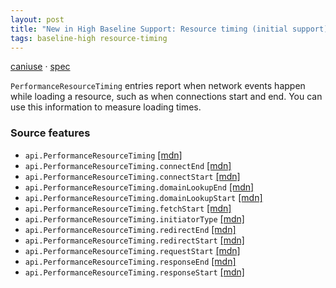 ```yaml
---
layout: post
title: "New in High Baseline Support: Resource timing (initial support)"
tags: baseline-high resource-timing
---
```


[caniuse](https://caniuse.com/?search=resource-timing) · [spec](https://w3c.github.io/resource-timing/)

`PerformanceResourceTiming` entries report when network events happen while loading a resource, such as when connections start and end. You can use this information to measure loading times.

### Source features

- ``api.PerformanceResourceTiming`` [[mdn]](https://https://developer.mozilla.org/en-US/search?q=api.PerformanceResourceTiming)
- ``api.PerformanceResourceTiming.connectEnd`` [[mdn]](https://https://developer.mozilla.org/en-US/search?q=api.PerformanceResourceTiming.connectEnd)
- ``api.PerformanceResourceTiming.connectStart`` [[mdn]](https://https://developer.mozilla.org/en-US/search?q=api.PerformanceResourceTiming.connectStart)
- ``api.PerformanceResourceTiming.domainLookupEnd`` [[mdn]](https://https://developer.mozilla.org/en-US/search?q=api.PerformanceResourceTiming.domainLookupEnd)
- ``api.PerformanceResourceTiming.domainLookupStart`` [[mdn]](https://https://developer.mozilla.org/en-US/search?q=api.PerformanceResourceTiming.domainLookupStart)
- ``api.PerformanceResourceTiming.fetchStart`` [[mdn]](https://https://developer.mozilla.org/en-US/search?q=api.PerformanceResourceTiming.fetchStart)
- ``api.PerformanceResourceTiming.initiatorType`` [[mdn]](https://https://developer.mozilla.org/en-US/search?q=api.PerformanceResourceTiming.initiatorType)
- ``api.PerformanceResourceTiming.redirectEnd`` [[mdn]](https://https://developer.mozilla.org/en-US/search?q=api.PerformanceResourceTiming.redirectEnd)
- ``api.PerformanceResourceTiming.redirectStart`` [[mdn]](https://https://developer.mozilla.org/en-US/search?q=api.PerformanceResourceTiming.redirectStart)
- ``api.PerformanceResourceTiming.requestStart`` [[mdn]](https://https://developer.mozilla.org/en-US/search?q=api.PerformanceResourceTiming.requestStart)
- ``api.PerformanceResourceTiming.responseEnd`` [[mdn]](https://https://developer.mozilla.org/en-US/search?q=api.PerformanceResourceTiming.responseEnd)
- ``api.PerformanceResourceTiming.responseStart`` [[mdn]](https://https://developer.mozilla.org/en-US/search?q=api.PerformanceResourceTiming.responseStart)
